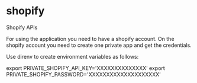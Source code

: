 # shopify
Shopify APIs

For using the application you need to have a shopify account. On the shopify account you need to create one private app and get the credentials.

Use direnv to create environment variables as follows:

export PRIVATE_SHOPIFY_API_KEY='XXXXXXXXXXXXXX'
export PRIVATE_SHOPIFY_PASSWORD='XXXXXXXXXXXXXXXXXXXX'
